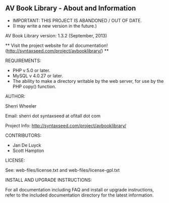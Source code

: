 AV Book Library - About and Information
--------------------------------------------------------------------------------------

* IMPORTANT: THIS PROJECT IS ABANDONED / OUT OF DATE.
* (I may write a new version in the future.)


AV Book Library version: 1.3.2 (September, 2013)


** Visit the project website for all documentation! (http://syntaxseed.com/project/avbooklibrary/) **


REQUIREMENTS:

- PHP v 5.0 or later.
- MySQL v 4.0.27 or later.
- The ability to make a directory writable by the web server, for use by the PHP copy() function.


AUTHOR:

Sherri Wheeler

Email: sherri dot syntaxseed at ofitall dot com

Project Info:   http://syntaxseed.com/project/avbooklibrary/


CONTRIBUTORS:

- Jan De Luyck
- Scott Hampton


LICENSE:

See: web-files/license.txt and web-files/license-gpl.txt


INSTALL AND UPGRADE INSTRUCTIONS:

For all documentation including FAQ and install or upgrade instructions, refer to the included documentation directory for the latest information.


